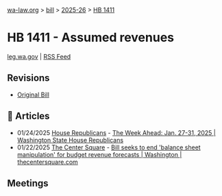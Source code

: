 [wa-law.org](/) > [bill](/bill/) > [2025-26](/bill/2025-26/) > [HB 1411](/bill/2025-26/hb/1411/)

# HB 1411 - Assumed revenues
[leg.wa.gov](https://app.leg.wa.gov/billsummary?BillNumber=1411&Year=2025&Initiative=false) | [RSS Feed](./rss.xml)

## Revisions
* [Original Bill](1/)

## 📰 Articles
* 01/24/2025 [House Republicans](/org/house_republicans/) - [The Week Ahead: Jan. 27-31, 2025 | Washington State House Republicans](https://houserepublicans.wa.gov/week/the-week-ahead-jan-27-31-2025/#:~:text=HB%201411)
* 01/22/2025 [The Center Square](/org/the_center_square/) - [Bill seeks to end 'balance sheet manipulation' for budget revenue forecasts | Washington | thecentersquare.com](https://www.thecentersquare.com/washington/article_bf54adda-d90c-11ef-8499-874dee81b204.html#:~:text=House%20Bill%201411)

## Meetings